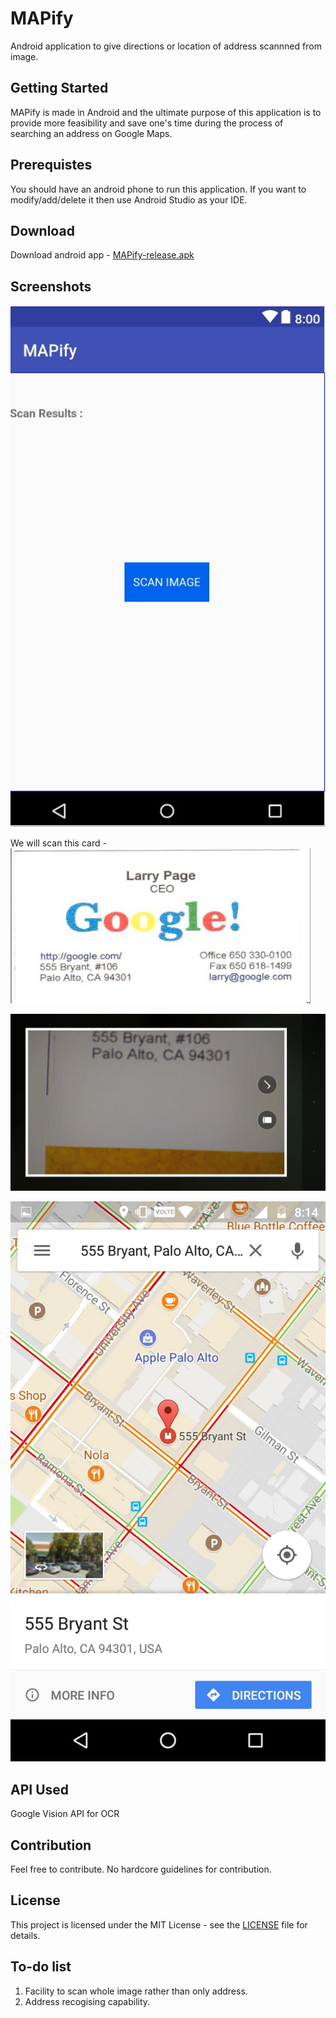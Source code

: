 # MAPify
Android application to give directions or location of address scannned from image.

## Getting Started
MAPify is made in Android and the ultimate purpose of this application is to provide more feasibility and save one's time during the process of searching an address on Google Maps.

## Prerequistes
You should have an android phone to run this application. If you want to modify/add/delete it then use Android Studio as your IDE.

## Download
Download android app - [MAPify-release.apk](app/release/app-release.apk?raw=true)

## Screenshots
![](images/image1.jpg?raw=true)   
   
We will scan this card -       
![](images/image2.jpg?raw=true)   
   
![](images/image3.jpeg?raw=true)   
  
![](images/image4.jpeg?raw=true)

## API Used
Google Vision API for OCR

## Contribution
Feel free to contribute. No hardcore guidelines for contribution.

## License
This project is licensed under the MIT License - see the [LICENSE](LICENSE) file for details.

## To-do list
1. Facility to scan whole image rather than only address.
2. Address recogising capability.







